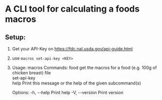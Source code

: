 # A CLI tool for calculating a foods macros

## Setup: 
1. Get your API-Key on https://fdc.nal.usda.gov/api-guide.html
2. use `macros set-api-key <KEY>`
3. Usage: macros <COMMAND>
    Commands:
    food         get the macros for a food (e.g. 100g of chicken breast)
    file         
    set-api-key  
    help         Print this message or the help of the given subcommand(s)

    Options:
    -h, --help     Print help
    -V, --version  Print version